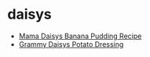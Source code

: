 # daisys

 * [Mama Daisys Banana Pudding Recipe](../../index/m/mama-daisys-banana-pudding-recipe.json)
 * [Grammy Daisys Potato Dressing](../../index/g/grammy-daisys-potato-dressing.json)
